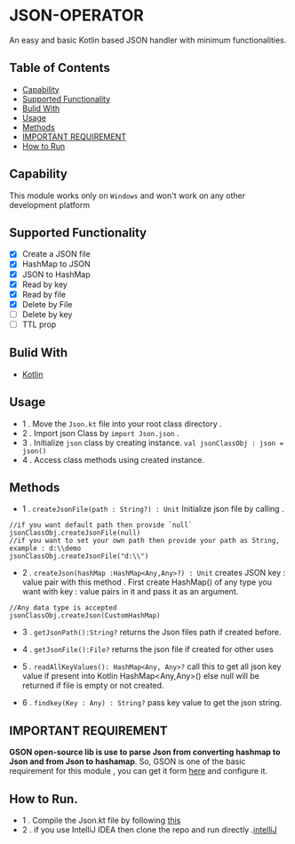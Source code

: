 # JSON-OPERATOR
An easy and basic Kotlin based JSON handler with minimum functionalities.

## Table of Contents
  - [Capability](https://github.com/AjithSelvan/JSON-OPERATOR/blob/main/README.md#capability)
  - [Supported Functionality](https://github.com/AjithSelvan/JSON-OPERATOR/blob/main/README.md#supported-functionality)
  - [Bulid With](https://github.com/AjithSelvan/JSON-OPERATOR/blob/main/README.md#bulid-with)
  - [Usage](https://github.com/AjithSelvan/JSON-OPERATOR/blob/main/README.md#usage)
  - [Methods](https://github.com/AjithSelvan/JSON-OPERATOR/blob/main/README.md#methods)
  - [IMPORTANT REQUIREMENT](https://github.com/AjithSelvan/JSON-OPERATOR/blob/main/README.md#important-requirement)
  - [How to Run](https://github.com/AjithSelvan/JSON-OPERATOR/blob/main/README.md#how-to-run)
## Capability
  This module works only on `Windows` and won't work on any other development platform

## Supported Functionality
  - [x] Create a JSON file
  - [x] HashMap to JSON
  - [x] JSON to HashMap
  - [x] Read by key
  - [x] Read by file
  - [x] Delete by File
  - [ ] Delete by key
  - [ ] TTL prop
 
## Bulid With
  - [Kotlin](https://kotlinlang.org/)
  
## Usage
  - 1 . Move the `Json.kt` file into your root class directory .
  - 2 . Import json Class by `import Json.json` .
  - 3 . Initialize `json` class by creating instance.
        ```
        val jsonClassObj : json = json()
        ```
  - 4 . Access class methods using created instance.
  
## Methods
  - 1 . `createJsonFile(path : String?) : Unit`
  Initialize json file by calling .
  ```
  //if you want default path then provide `null`
  jsonClassObj.createJsonFile(null)
  //if you want to set your own path then provide your path as String, example : d:\\demo
  jsonClassObj.createJsonFile("d:\\")
  ```
  
  - 2 . `createJson(hashMap :HashMap<Any,Any>?) : Unit`
  creates JSON key : value pair with this method . First create HashMap() of any type you want with key : value  pairs in it and pass it as an argument.
  ```
  //Any data type is accepted
  jsonClassObj.createJson(CustomHashMap)
  ```

  - 3 . ` getJsonPath():String? ` returns the Json files path if created before.
  
  - 4 . ` getJsonFile():File? ` returns the json file if created for other uses
  
  - 5 . ` readAllKeyValues(): HashMap<Any, Any>? ` call this to get all json key value if present into Kotlin HashMap<Any,Any>() else null will be returned if file is empty or not created.
  
  - 6 . ` findkey(Key : Any) : String? ` pass key value to get the json string.
  
## IMPORTANT REQUIREMENT

   **GSON open-source lib is use to parse Json from converting hashmap to Json and from Json to hashamap**.
   So, GSON is one of the basic requirement for this module , you can get it form [here](https://github.com/google/gson) and configure it.
   
## How to Run.
  - 1 . Compile the Json.kt file by following [this](https://kotlinlang.org/docs/tutorials/command-line.html)
  - 2 . if you use IntelliJ IDEA then clone the repo and run directly .[intelliJ](https://www.jetbrains.com/help/idea/kotlin.html)
